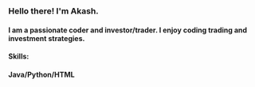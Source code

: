 ### Hello there! I'm Akash.
#### I am a passionate coder and investor/trader. I enjoy coding trading and investment strategies. 
#### Skills:
#### Java/Python/HTML
